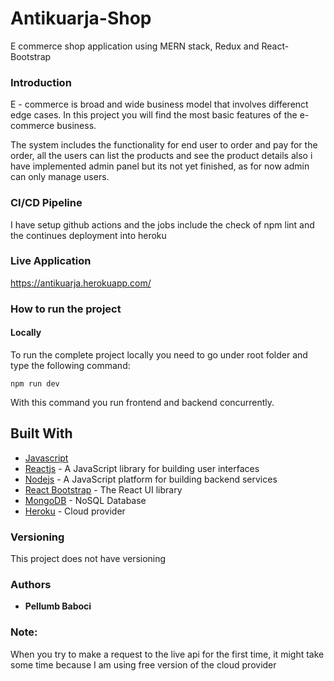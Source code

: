 # Antikuarja-Shop
E commerce shop application using MERN stack, Redux and React-Bootstrap 

### Introduction

E - commerce is broad and wide business model that involves differenct edge cases. 
In this project you will find the most basic features of the e-commerce business.

The system includes the functionality for end user to order and pay for the order, all the users can list the products and see the product details
also i have implemented admin panel but its not yet finished, as for now admin can only manage users.



### CI/CD Pipeline

I have setup github actions and the jobs include the check of npm lint and the continues deployment into heroku

### Live Application

https://antikuarja.herokuapp.com/

### How to run the project

#### Locally

To run the complete project locally you need to go under root folder and type the following command:

``` npm run dev ```

With this command you run frontend and backend concurrently.


## Built With

* [Javascript]()
* [Reactjs](https://reactjs.org/) - A JavaScript library for building user interfaces
* [Nodejs](https://nodejs.org/en/) - A JavaScript platform for building backend services
* [React Bootstrap](https://react-bootstrap.github.io/) - The React UI library
* [MongoDB](https://www.mongodb.com/) - NoSQL Database
* [Heroku](https://en.wikipedia.org/wiki/Heroku) - Cloud provider


### Versioning

This project does not have versioning

### Authors
* **Pellumb Baboci**


### Note:

When you try to make a request to the live api for the first time, it might take some time because I am using free version of the cloud provider
